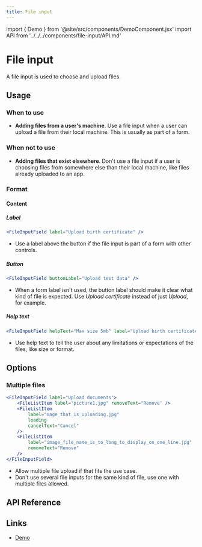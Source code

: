 ```yaml
---
title: File input
---
```


import { Demo } from '@site/src/components/DemoComponent.jsx'
import API from '../../../components/file-input/API.md'

# File input

A file input is used to choose and upload files.

<Demo
    path="file-input-field--with-label"
    height="150px"
/>

## Usage

### When to use

-   **Adding files from a user's machine**. Use a file input when a user can upload a file from their local machine. This is usually as part of a form.

### When not to use

-   **Adding files that exist elsewhere**. Don't use a file input if a user is choosing files from somewhere else than their local machine, like files already uploaded to an app.

### Format

#### Content

##### Label

<Demo
    path="file-input-field--with-label"
    args="label:Upload birth certificate"
    height="150px"
/>

```jsx
<FileInputField label="Upload birth certificate" />
```

-   Use a label above the button if the file input is part of a form with other controls.

##### Button

<Demo
    path="file-input-field--with-label"
    args="buttonLabel:Upload test data"
    height="150px"
/>

```jsx
<FileInputField buttonLabel="Upload test data" />
```

-   When a form label isn't used, the button label should make it clear what kind of file is expected. Use _Upload certificate_ instead of just _Upload_, for example.

##### Help text

<Demo
    path="file-input-field--help-text"
    args="helpText:Max+size+is+5mb;label:Upload+birth+certificate"
    height="200px"
/>

```jsx
<FileInputField helpText="Max size 5mb" label="Upload birth certificate" />
```

-   Use help text to tell the user about any limitations or expectations of the files, like size or format.

## Options

### Multiple files

<Demo
    path="file-input-field--file-list"
    args="buttonLabel:Upload+documents"
    height="300px"
/>

```jsx
<FileInputField label="Upload documents">
    <FileListItem label="picture1.jpg" removeText="Remove" />
    <FileListItem
        label="mage_that_is_uploading.jpg"
        loading
        cancelText="Cancel"
    />
    <FileListItem
        label="image_file_name_is_to_long_to_display_on_one_line.jpg"
        removeText="Remove"
    />
</FileInputField>
```

-   Allow multiple file upload if that fits the use case.
-   Don't use several file inputs for the same kind of file, use one with multiple files allowed.

## API Reference

<API />

## Links

-   <a href="/demo/?path=/story/file-input--default" target="_blank">Demo</a>

